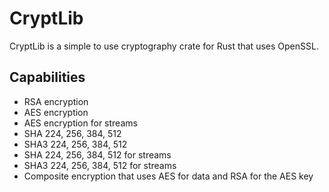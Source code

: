 # CryptLib

CryptLib is a simple to use cryptography crate for Rust that uses OpenSSL.

## Capabilities

- RSA encryption
- AES encryption
- AES encryption for streams
- SHA 224, 256, 384, 512
- SHA3 224, 256, 384, 512 
- SHA 224, 256, 384, 512 for streams
- SHA3 224, 256, 384, 512 for streams
- Composite encryption that uses AES for data and RSA for the AES key

